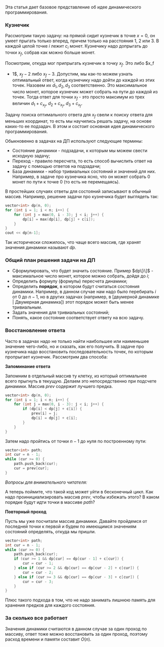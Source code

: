 Эта статья дает базовое представление об идее динамического
программирования.

### Кузнечик

Рассмотрим такую задачу: на прямой сидит кузнечик в точке $x = 0$, он
умеет прыгать только вперед, причем только на расстояния $1$, $2$ или
$3$. В каждой целой точке $i$ лежит $c_i$ монет. Кузнечику надо
допрыгать до точки $x_f$, собрав как можно больше монет.

Посмотрим, откуда мог припрыгать кузнечик в точку $x_f$. Это либо $x_f
- 1$, $x_f - 2$ либо $x_f - 3$. Допустим, мы как-то можем узнать
оптимальный ответ, когда кузнечику надо дойти до каждой из этих
точек. Назовем их $d_{1}, d_{2}, d_{3}$ соответственно. Это
максимальное число монет, которое кузнечик может собрать на пути
до каждой из точек. Тогда ответ для точки $x_f$ - это просто максимум
из трех величин $d_1 + c_{x_f}$, $d_2 + c_{x_f}$, $d_3 +
c_{x_f}$.

Задачу поиска оптимального ответа для $x_f$ свели к поиску ответа для
меньших координат, то есть мы научились решать задачу, на основе
каких-то ее подзадач. В этом и состоит основная идея динамического
программирования.

Обыкновенно в задачах на ДП используют следующие термины:

  - Состояние динамики - подзадачи, к которым мы можем свести исходную
    задачу;
  - Переход - правило пересчета, то есть способ вычислить ответ на
    задачу с помощью ответов на подзадачи;
  - База динамики - набор тривиальных состояний и значений для них.
    Например, в задаче про кузнечика ясно, что он может собрать $0$
    монет по пути к точке $0$ (то есть не перемещаясь).

В простейших случаях ответы для состояний записывают в обычный массив.
Например, решение задачи про кузнечика будет выглядеть так:

``` C++ numberLines
vector<int> dp(n, 0);
for (int i = 1; i < n; i++) {
    for (int j = max(0, i - 3); j < i; j++) {
        dp[i] = max(dp[i], dp[j] + c[i]);
    }
}
cout << dp[n-1];
```

Так исторически сложилось, что чаще всего массив, где хранят значения
динамики называют $dp$.

### Общий план решения задачи на ДП

  - Сформулировать, что будет значить состояние. Пример $dp\[i\]$ -
    максимальное число монет, которое можно собрать, дойдя до $i$;
  - Определить формулу (формулы) пересчета динамики;
  - Определить <strong>порядок</strong>, в котором будут считаться
    состояния динамики. Например, в данном случае нам надо было
    перебирать $i$ от $0$ до $n-1$, но в других задачах (например, в
    \[двумерной динамике | Двумерная динамика\]) этот порядок может быть
    менее тривиальным.
  - Задать значения для тривиальных состояний;
  - Понять, какое состояние соответствует ответу на всю задачу.

### Восстановление ответа

Часто в задачах надо не только найти наибольшее или наименьшее значение
чего-либо, но и сказать, как его получить. В задаче про кузнечика надо
восстановить последовательность точек, по которым пропрыгает кузнечик.
Рассмотрим два способа:

<strong>Запоминание ответа</strong>

Запомним в отдельный массив ту клетку, из который оптимальнее всего
прыгнуть в текущую. Делаем это непосредственно при подсчете
динамики. Массив $prev$ содержит лучшего предка.

``` C++ numberLines
vector<int> dp(n, 0);
for (int i = 1; i < n; i++) {
    for (int j = max(0, i - 3): j < i; j++) {
        if (dp[i] < dp[j] + c[i]) {
            prev[i] = j;
            dp[i] = dp[j] + c[i];
        }
    }
}
```

Затем надо пройтись от точки $n-1$ до нуля по построенному пути:

``` C++ numberLines
vector<int> path;
int cur = n - 1;
while (cur >= 0) {
    path.push_back(cur);
    cur = prev[cur];
}
```

<em>Вопросы для внимательного читателя:</em>

А теперь поймите, что такой код может уйти в бесконечный цикл. Как надо
проинициализировать массив $prev$, чтобы избежать этого? В каком
порядке будут идти точки в массиве $path$?

<strong>Повторный проход</strong>

Пусть мы уже посчитали массив динамики. Давайте пройдемся от последней
точки к первой и будем по имеющимся значениям состояний определять,
откуда мы пришли.

``` C++ numberLines
vector<int> path;
int cur = n - 1;
while (cur >= 0) {
    path.push_back(cur);
    if (cur >= 1 && dp[cur] == dp[cur - 1] + c[cur]) {
        cur = cur - 1;
    } else if (cur >= 2 && dp[cur] == dp[cur - 2] + c[cur]) {
        cur = cur - 2;
    } else if (cur >= 3 && dp[cur] == dp[cur - 3] + c[cur]) {
        cur = cur - 3;
    }
}
```

Плюс такого подхода в том, что не надо занимать лишнюю память для
хранения предков для каждого состояния.

### За сколько все работает

Значения динамики считаются в данном случае за один проход по массиву,
ответ тоже можно восстановить за один проход, поэтому расход времени и
памяти составит $O(n)$.